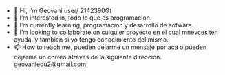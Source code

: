 - 👋 Hi, I’m Geovani user/ 2142390Gt
- 👀 I’m interested in, todo lo que es programacion.
- 🌱 I’m currently learning, programacion y desarrollo de sofware.
- 💞️ I’m looking to collaborate on culquier proyecto en el cual mnevcesiten ayuda, y tambien si yo tengo conocimiento del mismo.
- 📫 How to reach me, pueden dejarme un mensaje por aca o pueden dejarme un correo atraves de la siguiente direccion. geovaniedu2@gmail.com

<!---
2142390Gt/2142390Gt is a ✨ special ✨ repository because its `README.md` (this file) appears on your GitHub profile.
You can click the Preview link to take a look at your changes.
--->
